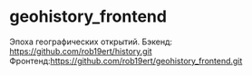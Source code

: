 # geohistory_frontend
Эпоха географических открытий.
Бэкенд: https://github.com/rob19ert/history.git
Фронтенд:https://github.com/rob19ert/geohistory_frontend.git
